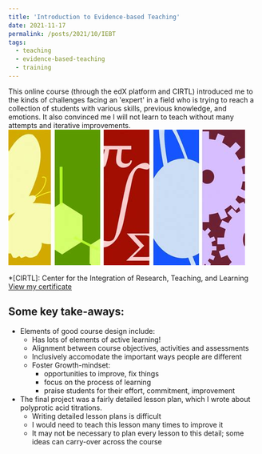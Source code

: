 ```yaml
---
title: 'Introduction to Evidence-based Teaching'
date: 2021-11-17
permalink: /posts/2021/10/IEBT
tags:
  - teaching
  - evidence-based-teaching
  - training
---
```


This online course (through the edX platform and CIRTL) introduced me to the kinds of challenges facing an 'expert' in a field who is trying to reach a collection of students with various skills, previous knowledge, and emotions. It also convinced me I will not learn to teach without many attempts and iterative improvements.
<br/><a href="https://www.cirtl.net/" class="image" id="CIRTL"><img src="/images/CIRTL.jpeg"/></a><br>

*[CIRTL]: Center for the Integration of Research, Teaching, and Learning
[View my certificate]()

Some key take-aways:
------
* Elements of good course design include:
  * Has lots of elements of active learning!
  * Alignment between course objectives, activities and assessments
  * Inclusively accomodate the important ways people are different
  * Foster Growth-mindset:
    * opportunities to improve, fix things
    * focus on the process of learning
    * praise students for their effort, commitment, improvement
* The final project was a fairly detailed lesson plan, which I wrote about polyprotic acid titrations.
  * Writing detailed lesson plans is difficult
  * I would need to teach this lesson many times to improve it
  * It may not be necessary to plan every lesson to this detail; some ideas can carry-over across the course
